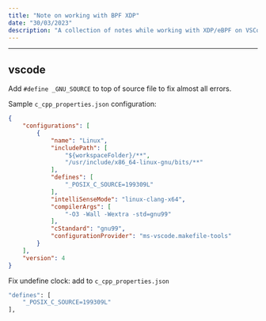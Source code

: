 ```yaml
---
title: "Note on working with BPF XDP"
date: "30/03/2023"
description: "A collection of notes while working with XDP/eBPF on VSCode, Ubuntu"
---
```


---
## vscode
Add `#define _GNU_SOURCE` to top of source file to fix almost all errors.

Sample `c_cpp_properties.json` configuration:
```json
{
    "configurations": [
        {
            "name": "Linux",
            "includePath": [
                "${workspaceFolder}/**",
                "/usr/include/x86_64-linux-gnu/bits/**"
            ],
            "defines": [
                "_POSIX_C_SOURCE=199309L"
            ],
            "intelliSenseMode": "linux-clang-x64",
            "compilerArgs": [
                "-O3 -Wall -Wextra -std=gnu99"
            ],
            "cStandard": "gnu99",
            "configurationProvider": "ms-vscode.makefile-tools"
        }
    ],
    "version": 4
}
```
Fix undefine clock: add to ``c_cpp_properties.json``
```bash
"defines": [
    "_POSIX_C_SOURCE=199309L"
],
```